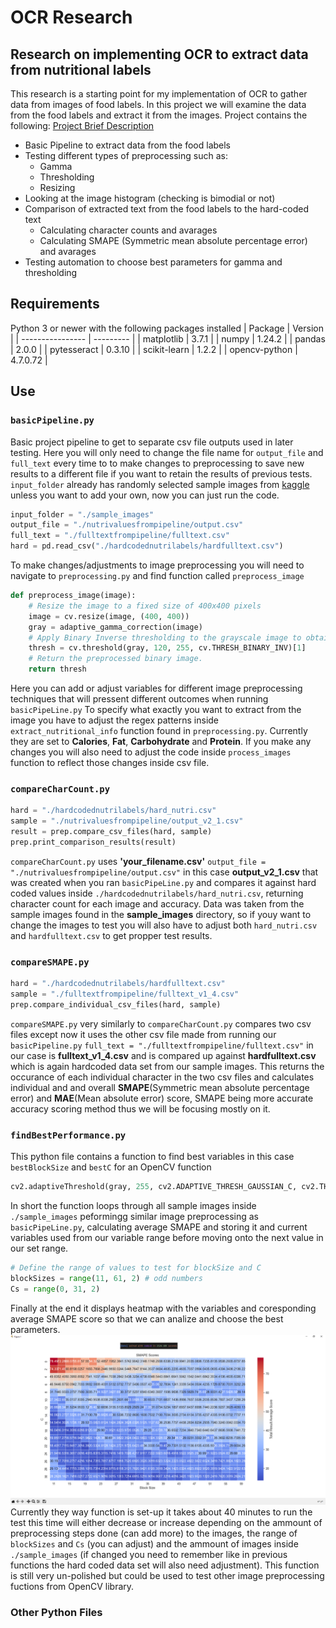 # OCR Research

## Research on implementing OCR to extract data from nutritional labels

This research is a starting point for my implementation of OCR to gather data from images of food labels. In this project we will examine the data from the food labels and extract it from the images. Project contains the following:
[Project Brief Description](/readmefiles/Dietary%20AI%20Assistant.pdf)
* Basic Pipeline to extract data from the food labels
* Testing different types of preprocessing such as:
    * Gamma
    * Thresholding
    * Resizing
* Looking at the image histogram (checking is bimodial or not)
* Comparison of extracted text from the food labels to the hard-coded text
    * Calculating character counts and avarages
    * Calculating SMAPE (Symmetric mean absolute percentage error) and avarages
* Testing automation to choose best parameters for gamma and thresholding 

## Requirements
Python 3 or newer with the following packages installed
| Package          | Version   |
| ---------------- | --------- |
| matplotlib       | 3.7.1     |
| numpy            | 1.24.2    |
| pandas           | 2.0.0     |
| pytesseract      | 0.3.10    |
| scikit-learn     | 1.2.2     |
| opencv-python    | 4.7.0.72  |

## Use
### ```basicPipeline.py```
Basic project pipeline to get to separate csv file outputs used in later testing.
Here you will only need to change the file name for ``output_file`` and ``full_text`` every time to to make changes to preprocessing to save new results to a different file if you want to retain the results of previous tests. ``input_folder`` already has randomly selected sample images from [kaggle](https://www.kaggle.com/datasets/shensivam/nutritional-facts-from-food-label) unless you want to add your own, now you can just run the code.
```python
input_folder = "./sample_images"
output_file = "./nutrivaluesfrompipeline/output.csv"
full_text = "./fulltextfrompipeline/fulltext.csv"
hard = pd.read_csv("./hardcodednutrilabels/hardfulltext.csv")
```
To make changes/adjustments to image preprocessing you will need to navigate to ``preprocessing.py`` and find function called ``preprocess_image``
```python
def preprocess_image(image):
    # Resize the image to a fixed size of 400x400 pixels
    image = cv.resize(image, (400, 400))
    gray = adaptive_gamma_correction(image)
    # Apply Binary Inverse thresholding to the grayscale image to obtain a binary image.
    thresh = cv.threshold(gray, 120, 255, cv.THRESH_BINARY_INV)[1]
    # Return the preprocessed binary image.
    return thresh
```
Here you can add or adjust variables for different image preprocessing techniques that will pressent different outcomes when running ``basicPipeLine.py``
To specify what exactly you want to extract from the image you have to adjust the regex patterns inside ``extract_nutritional_info`` function found in ``preprocessing.py``. Currently they are set to **Calories**, **Fat**, **Carbohydrate** and **Protein**. If you make any changes you will also need to adjust the code inside ``process_images`` function to reflect those changes inside csv file.
### ```compareCharCount.py```
```python
hard = "./hardcodednutrilabels/hard_nutri.csv"
sample = "./nutrivaluesfrompipeline/output_v2_1.csv"
result = prep.compare_csv_files(hard, sample)
prep.print_comparison_results(result)
```
``compareCharCount.py`` uses **'your_filename.csv'** ``output_file = "./nutrivaluesfrompipeline/output.csv"`` in this case **output_v2_1.csv** that was created when you ran ``basicPipeLine.py`` and compares it against hard coded values inside ``./hardcodednutrilabels/hard_nutri.csv``, returning character count for each image and accuracy. Data was taken from the sample images found in the **sample_images** directory, so if youy want to change the images to test you will also have to adjust both ``hard_nutri.csv`` and ``hardfulltext.csv`` to get propper test results.
### ```compareSMAPE.py```
```python
hard = "./hardcodednutrilabels/hardfulltext.csv"
sample = "./fulltextfrompipeline/fulltext_v1_4.csv"
prep.compare_individual_csv_files(hard, sample)
```
``compareSMAPE.py`` very similarly to ``compareCharCount.py`` compares two csv files except now it uses the other csv file made from running our ``basicPipeline.py`` ``full_text = "./fulltextfrompipeline/fulltext.csv"`` in our case is **fulltext_v1_4.csv** and is compared up against **hardfulltext.csv** which is again hardcoded data set from our sample images. This returns the occurance of each individual character in the two csv files and calculates individual and and overall **SMAPE**(Symmetric mean absolute percentage error) and **MAE**(Mean absolute error) score, SMAPE being more accurate accuracy scoring method thus we will be focusing mostly on it.
### ```findBestPerformance.py```
This python file contains a function to find best variables in this case ``bestBlockSize`` and ``bestC`` for an OpenCV function
```python
cv2.adaptiveThreshold(gray, 255, cv2.ADAPTIVE_THRESH_GAUSSIAN_C, cv2.THRESH_BINARY_INV, blockSize, C)
```
In short the function loops through all sample images inside ``./sample_images`` peformingg similar image preprocessing as ``basicPipeLine.py``, calculating average SMAPE and storing it and current variables used from our variable range before moving onto the next value in our set range.
```python
# Define the range of values to test for blockSize and C 
blockSizes = range(11, 61, 2) # odd numbers
Cs = range(0, 31, 2)
```
Finally at the end it displays heatmap with the variables and coresponding average SMAPE score so that we can analize and choose the best parameters.
<img alt="Heatmap" src="https://github.com/M-Strzelecki/OCRResearch/blob/updatingPipeline/heatmapdata/smape_heatmap%26timetaken.png"/>
Currently they way function is set-up it takes about 40 minutes to run the test this time will either decrease or increase depending on the ammount of preprocessing steps done (can add more) to the images, the range of ``blockSizes`` and ``Cs`` (you can adjust) and the ammount of images inside ``./sample_images`` (if changed you need to remember like in previous functions the hard coded data set will also need adjustment). 
This function is still very un-polished but could be used to test other image preprocessing fuctions from OpenCV library.
### Other Python Files
